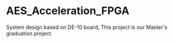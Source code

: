 # AES_Acceleration_FPGA
System design based on DE-10 board, 
This project is our Master's graduation project.

